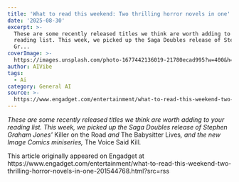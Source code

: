 ```yaml
---
title: 'What to read this weekend: Two thrilling horror novels in one'
date: '2025-08-30'
excerpt: >-
  These are some recently released titles we think are worth adding to your
  reading list. This week, we picked up the Saga Doubles release of Stephen
  Gr...
coverImage: >-
  https://images.unsplash.com/photo-1677442136019-21780ecad995?w=400&h=200&fit=crop&auto=format
author: AIVibe
tags:
  - Ai
category: General AI
source: >-
  https://www.engadget.com/entertainment/what-to-read-this-weekend-two-thrilling-horror-novels-in-one-201544768.html?src=rss
---
```

<p><em>These are some recently released titles we think are worth adding to your reading list. This week, we picked up the Saga Doubles release of Stephen Graham Jones' </em>Killer on the Road <em>and </em>The Babysitter Lives<em>, and the new Image Comics miniseries, </em>The Voice Said Kill<em>.</em></p> 
<p> <core-commerce id="08aafa0a86e94dbf8eb52e3e484e4b6a" data-type="product-list" data-original-url="https://www.amazon.com/Killer-Road-Babysitter-Lives-Doubles/dp/198216767X"></core-commerce></p> 
<p> <core-commerce id="3ac906cc467142819af2cfe8574b4051" data-type="product-list" data-original-url="https://www.amazon.com/Voice-Said-Kill-3-ebook/dp/B0FDD7XHZP?sr=1-2"></core-commerce></p> 
<p></p>This article originally appeared on Engadget at https://www.engadget.com/entertainment/what-to-read-this-weekend-two-thrilling-horror-novels-in-one-201544768.html?src=rss

